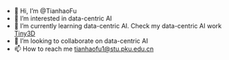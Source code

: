 - 👋 Hi, I’m @TianhaoFu
- 👀 I’m interested in data-centric AI
- 🌱 I’m currently learning data-centric AI. Check my data-centric AI work [Tiny3D](https://github.com/TinyDataML/Tiny3D)
- 💞️ I’m looking to collaborate on data-centric AI
- 📫 How to reach me tianhaofu1@stu.pku.edu.cn

<!---
TianhaoFu/TianhaoFu is a ✨ special ✨ repository because its `README.md` (this file) appears on your GitHub profile.
You can click the Preview link to take a look at your changes.
--->
